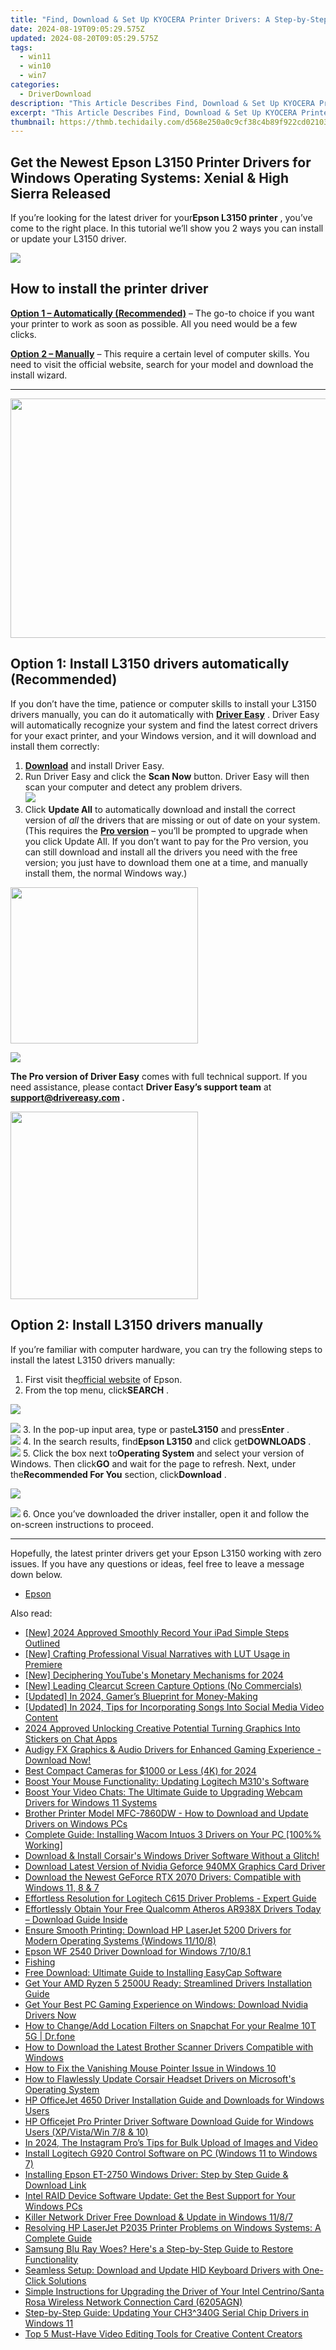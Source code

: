 ```yaml
---
title: "Find, Download & Set Up KYOCERA Printer Drivers: A Step-by-Step Tutorial for Windows Operating System"
date: 2024-08-19T09:05:29.575Z
updated: 2024-08-20T09:05:29.575Z
tags:
  - win11
  - win10
  - win7
categories:
  - DriverDownload
description: "This Article Describes Find, Download & Set Up KYOCERA Printer Drivers: A Step-by-Step Tutorial for Windows Operating System"
excerpt: "This Article Describes Find, Download & Set Up KYOCERA Printer Drivers: A Step-by-Step Tutorial for Windows Operating System"
thumbnail: https://thmb.techidaily.com/d568e250a0c9cf38c4b89f922cd02103ab4f1762aadda7b19c3a1266ed366a54.jpg
---
```


## Get the Newest Epson L3150 Printer Drivers for Windows Operating Systems: Xenial & High Sierra Released

If you’re looking for the latest driver for your**Epson L3150 printer** , you’ve come to the right place. In this tutorial we’ll show you 2 ways you can install or update your L3150 driver.

<!-- affiliate ads begin -->
<a href="https://shop.incomedia.eu/order/checkout.php?PRODS=12730965&QTY=1&AFFILIATE=108875&CART=1"><img src="https://incomedia.eu/files/images/affiliates/w5/03_WBSX5_728x90_red_CTA.jpg" border="0"></a>
<!-- affiliate ads end -->
## How to install the printer driver

**[Option 1 – Automatically (Recommended)](https://www.drivereasy.com/knowledge/epson-l3150-driver-download-update-windows-10-8-7/#option1)**  – The go-to choice if you want your printer to work as soon as possible. All you need would be a few clicks.

[**Option 2 – Manually**](https://tools.techidaily.com/drivereasy/download/) – This require a certain level of computer skills. You need to visit the official website, search for your model and download the install wizard.

---

<!-- affiliate ads begin -->
<a href="https://ship7com.pxf.io/c/5597632/1509856/17634" target="_top" id="1509856"><img src="//a.impactradius-go.com/display-ad/17634-1509856" border="0" alt="" width="730" height="383"/></a>
<!-- affiliate ads end -->
## Option 1: Install L3150 drivers automatically (Recommended)

 If you don’t have the time, patience or computer skills to install your L3150 drivers manually, you can do it automatically with **[Driver Easy](https://tools.techidaily.com/drivereasy/download/)**  . Driver Easy will automatically recognize your system and find the latest correct drivers for your exact printer, and your Windows version, and it will download and install them correctly:

1. **[Download](https://tools.techidaily.com/drivereasy/download/)**  and install Driver Easy.
2. Run Driver Easy and click the **Scan Now** button. Driver Easy will then scan your computer and detect any problem drivers.  
![](https://images.drivereasy.com/wp-content/uploads/2020/08/Scan-now.jpg)
3. Click **Update All** to automatically download and install the correct version of _all_ the drivers that are missing or out of date on your system.  
 (This requires the **[Pro version](https://tools.techidaily.com/drivereasy/download/)**  – you’ll be prompted to upgrade when you click Update All. If you don’t want to pay for the Pro version, you can still download and install all the drivers you need with the free version; you just have to download them one at a time, and manually install them, the normal Windows way.)  
<!-- affiliate ads begin -->
<a href="https://united.elfm.net/c/5597632/748964/4704" target="_top" id="748964"><img src="//a.impactradius-go.com/display-ad/4704-748964" border="0" alt="" width="300" height="250"/></a><img height="0" width="0" src="https://united.elfm.net/i/5597632/748964/4704" style="position:absolute;visibility:hidden;" border="0" />
<!-- affiliate ads end -->
![](https://images.drivereasy.com/wp-content/uploads/2020/12/de-update-l3150.jpg)

**The Pro version of Driver Easy** comes with full technical support. If you need assistance, please contact **Driver Easy’s support team** at **[support@drivereasy.com](https://tools.techidaily.com/drivereasy/download/) .**

<!-- affiliate ads begin -->
<a href="https://coinrule.sjv.io/c/5597632/1958374/18409" target="_top" id="1958374"><img src="//a.impactradius-go.com/display-ad/18409-1958374" border="0" alt="" width="300" height="300"/></a><img height="0" width="0" src="https://imp.pxf.io/i/5597632/1958374/18409" style="position:absolute;visibility:hidden;" border="0" />
<!-- affiliate ads end -->
## Option 2: Install L3150 drivers manually

 If you’re familiar with computer hardware, you can try the following steps to install the latest L3150 drivers manually:

1. First visit the[official website](https://epson.com.jm/) of Epson.
2. From the top menu, click**SEARCH** .  
<!-- affiliate ads begin -->
<a href="https://store.revouninstaller.com/order/checkout.php?PRODS=27889512&QTY=1&AFFILIATE=108875&CART=1"><img src="https://secure.avangate.com/images/merchant/4282ec8de8c9be897e7aff4aa231b1a4/728__90.jpg" border="0"></a>
<!-- affiliate ads end -->
![](https://images.drivereasy.com/wp-content/uploads/2020/12/epson-l3110-driver-manually-1.jpg)
3. In the pop-up input area, type or paste**L3150** and press**Enter** .  
![](https://images.drivereasy.com/wp-content/uploads/2020/12/epson-l3150-driver-manually-2.jpg)
4. In the search results, find**Epson L3150** and click get**DOWNLOADS** .  
![](https://images.drivereasy.com/wp-content/uploads/2020/12/epson-l3150-driver-manually-3.jpg)
5. Click the box next to**Operating System** and select your version of Windows. Then click**GO** and wait for the page to refresh. Next, under the**Recommended For You** section, click**Download** .  
<!-- affiliate ads begin -->
<a href="https://secure.2checkout.com/order/checkout.php?PRODS=4620778&QTY=1&AFFILIATE=108875&CART=1"><img src="https://secure.avangate.com/images/merchant/07dd4d5a72f5740ef0f035f201951476/300__250banner.jpg" border="0"></a>
<!-- affiliate ads end -->
![](https://images.drivereasy.com/wp-content/uploads/2020/12/epson-l3150-driver-manually-4.jpg)
6. Once you’ve downloaded the driver installer, open it and follow the on-screen instructions to proceed.

---

 Hopefully, the latest printer drivers get your Epson L3150 working with zero issues. If you have any questions or ideas, feel free to leave a message down below.

* [Epson](https://tools.techidaily.com/drivereasy/download/)

<ins class="adsbygoogle"
     style="display:block"
     data-ad-format="autorelaxed"
     data-ad-client="ca-pub-7571918770474297"
     data-ad-slot="1223367746"></ins>



<ins class="adsbygoogle"
     style="display:block"
     data-ad-client="ca-pub-7571918770474297"
     data-ad-slot="8358498916"
     data-ad-format="auto"
     data-full-width-responsive="true"></ins>

<span class="atpl-alsoreadstyle">Also read:</span>
<div><ul>
<li><a href="https://screen-sharing-recording.techidaily.com/new-2024-approved-smoothly-record-your-ipad-simple-steps-outlined/"><u>[New] 2024 Approved  Smoothly Record Your iPad  Simple Steps Outlined</u></a></li>
<li><a href="https://extra-resources.techidaily.com/new-crafting-professional-visual-narratives-with-lut-usage-in-premiere/"><u>[New] Crafting Professional Visual Narratives with LUT Usage in Premiere</u></a></li>
<li><a href="https://youtube-data.techidaily.com/eciphering-youtubes-monetary-mechanisms-for-2024/"><u>[New] Deciphering YouTube's Monetary Mechanisms for 2024</u></a></li>
<li><a href="https://desktop-recording.techidaily.com/new-leading-clearcut-screen-capture-options-no-commercials/"><u>[New] Leading Clearcut Screen Capture Options (No Commercials)</u></a></li>
<li><a href="https://eaxpv-info.techidaily.com/updated-in-2024-gamers-blueprint-for-money-making/"><u>[Updated] In 2024, Gamer’s Blueprint for Money-Making</u></a></li>
<li><a href="https://facebook-videos.techidaily.com/updated-in-2024-tips-for-incorporating-songs-into-social-media-video-content/"><u>[Updated] In 2024, Tips for Incorporating Songs Into Social Media Video Content</u></a></li>
<li><a href="https://fox-hovers.techidaily.com/2024-approved-unlocking-creative-potential-turning-graphics-into-stickers-on-chat-apps/"><u>2024 Approved  Unlocking Creative Potential  Turning Graphics Into Stickers on Chat Apps</u></a></li>
<li><a href="https://win-dash.techidaily.com/audigy-fx-graphics-and-audio-drivers-for-enhanced-gaming-experience-download-now/"><u>Audigy FX Graphics & Audio Drivers for Enhanced Gaming Experience - Download Now!</u></a></li>
<li><a href="https://extra-hints.techidaily.com/best-compact-cameras-for-1000-or-less-4k-for-2024/"><u>Best Compact Cameras for $1000 or Less (4K) for 2024</u></a></li>
<li><a href="https://win-dash.techidaily.com/boost-your-mouse-functionality-updating-logitech-m310s-software/"><u>Boost Your Mouse Functionality: Updating Logitech M310's Software</u></a></li>
<li><a href="https://win-dash.techidaily.com/boost-your-video-chats-the-ultimate-guide-to-upgrading-webcam-drivers-for-windows-11-systems/"><u>Boost Your Video Chats: The Ultimate Guide to Upgrading Webcam Drivers for Windows 11 Systems</u></a></li>
<li><a href="https://win-dash.techidaily.com/brother-printer-model-mfc-7860dw-how-to-download-and-update-drivers-on-windows-pcs/"><u>Brother Printer Model MFC-7860DW - How to Download and Update Drivers on Windows PCs</u></a></li>
<li><a href="https://win-dash.techidaily.com/complete-guide-installing-wacom-intuos-3-drivers-on-your-pc-100-working/"><u>Complete Guide: Installing Wacom Intuos 3 Drivers on Your PC [100%% Working]</u></a></li>
<li><a href="https://win-dash.techidaily.com/1722975183848-download-and-install-corsairs-windows-driver-software-without-a-glitch/"><u>Download & Install Corsair's Windows Driver Software Without a Glitch!</u></a></li>
<li><a href="https://win-dash.techidaily.com/download-latest-version-of-nvidia-geforce-940mx-graphics-card-driver/"><u>Download Latest Version of Nvidia Geforce 940MX Graphics Card Driver</u></a></li>
<li><a href="https://win-dash.techidaily.com/download-the-newest-geforce-rtx-2070-drivers-compatible-with-windows-11-8-and-7/"><u>Download the Newest GeForce RTX 2070 Drivers: Compatible with Windows 11, 8 & 7</u></a></li>
<li><a href="https://win-dash.techidaily.com/effortless-resolution-for-logitech-c615-driver-problems-expert-guide/"><u>Effortless Resolution for Logitech C615 Driver Problems - Expert Guide</u></a></li>
<li><a href="https://win-dash.techidaily.com/effortlessly-obtain-your-free-qualcomm-atheros-ar938x-drivers-today-download-guide-inside/"><u>Effortlessly Obtain Your Free Qualcomm Atheros AR938X Drivers Today – Download Guide Inside</u></a></li>
<li><a href="https://win-dash.techidaily.com/ensure-smooth-printing-download-hp-laserjet-5200-drivers-for-modern-operating-systems-windows-11108/"><u>Ensure Smooth Printing: Download HP LaserJet 5200 Drivers for Modern Operating Systems (Windows 11/10/8)</u></a></li>
<li><a href="https://win-dash.techidaily.com/epson-wf-2540-driver-download-for-windows-71081/"><u>Epson WF 2540 Driver Download for Windows 7/10/8.1</u></a></li>
<li><a href="https://win-dash.techidaily.com/fishing/"><u>Fishing</u></a></li>
<li><a href="https://win-dash.techidaily.com/free-download-ultimate-guide-to-installing-easycap-software/"><u>Free Download: Ultimate Guide to Installing EasyCap Software</u></a></li>
<li><a href="https://win-dash.techidaily.com/get-your-amd-ryzen-5-2500u-ready-streamlined-drivers-installation-guide/"><u>Get Your AMD Ryzen 5 2500U Ready: Streamlined Drivers Installation Guide</u></a></li>
<li><a href="https://win-dash.techidaily.com/1722974555704-get-your-best-pc-gaming-experience-on-windows-download-nvidia-drivers-now/"><u>Get Your Best PC Gaming Experience on Windows: Download Nvidia Drivers Now</u></a></li>
<li><a href="https://location-social.techidaily.com/how-to-changeadd-location-filters-on-snapchat-for-your-realme-10t-5g-drfone-by-drfone-virtual-android/"><u>How to Change/Add Location Filters on Snapchat For your Realme 10T 5G | Dr.fone</u></a></li>
<li><a href="https://win-dash.techidaily.com/how-to-download-the-latest-brother-scanner-drivers-compatible-with-windows/"><u>How to Download the Latest Brother Scanner Drivers Compatible with Windows</u></a></li>
<li><a href="https://win-howtos.techidaily.com/how-to-fix-the-vanishing-mouse-pointer-issue-in-windows-10/"><u>How to Fix the Vanishing Mouse Pointer Issue in Windows 10</u></a></li>
<li><a href="https://win-dash.techidaily.com/how-to-flawlessly-update-corsair-headset-drivers-on-microsofts-operating-system/"><u>How to Flawlessly Update Corsair Headset Drivers on Microsoft's Operating System</u></a></li>
<li><a href="https://win-dash.techidaily.com/hp-officejet-4650-driver-installation-guide-and-downloads-for-windows-users/"><u>HP OfficeJet 4650 Driver Installation Guide and Downloads for Windows Users</u></a></li>
<li><a href="https://win-dash.techidaily.com/hp-officejet-pro-printer-driver-software-download-guide-for-windows-users-xpvistawin-78-and-10/"><u>HP Officejet Pro Printer Driver Software Download Guide for Windows Users (XP/Vista/Win 7/8 & 10)</u></a></li>
<li><a href="https://instagram-videos.techidaily.com/in-2024-the-instagram-pros-tips-for-bulk-upload-of-images-and-video/"><u>In 2024, The Instagram Pro’s Tips for Bulk Upload of Images and Video</u></a></li>
<li><a href="https://win-dash.techidaily.com/install-logitech-g920-control-software-on-pc-windows-11-to-windows-7/"><u>Install Logitech G920 Control Software on PC (Windows 11 to Windows 7)</u></a></li>
<li><a href="https://win-dash.techidaily.com/installing-epson-et-2750-windows-driver-step-by-step-guide-and-download-link/"><u>Installing Epson ET-2750 Windows Driver: Step by Step Guide & Download Link</u></a></li>
<li><a href="https://win-dash.techidaily.com/intel-raid-device-software-update-get-the-best-support-for-your-windows-pcs/"><u>Intel RAID Device Software Update: Get the Best Support for Your Windows PCs</u></a></li>
<li><a href="https://win-dash.techidaily.com/killer-network-driver-free-download-and-update-in-windows-1187/"><u>Killer Network Driver Free Download & Update in Windows 11/8/7</u></a></li>
<li><a href="https://win-dash.techidaily.com/resolving-hp-laserjet-p2035-printer-problems-on-windows-systems-a-complete-guide/"><u>Resolving HP LaserJet P2035 Printer Problems on Windows Systems: A Complete Guide</u></a></li>
<li><a href="https://win-dash.techidaily.com/samsung-blu-ray-woes-heres-a-step-by-step-guide-to-restore-functionality/"><u>Samsung Blu Ray Woes? Here's a Step-by-Step Guide to Restore Functionality</u></a></li>
<li><a href="https://win-dash.techidaily.com/seamless-setup-download-and-update-hid-keyboard-drivers-with-one-click-solutions/"><u>Seamless Setup: Download and Update HID Keyboard Drivers with One-Click Solutions</u></a></li>
<li><a href="https://win-dash.techidaily.com/simple-instructions-for-upgrading-the-driver-of-your-intel-centrinosanta-rosa-wireless-network-connection-card-6205agn/"><u>Simple Instructions for Upgrading the Driver of Your Intel Centrino/Santa Rosa Wireless Network Connection Card (6205AGN)</u></a></li>
<li><a href="https://win-dash.techidaily.com/step-by-step-guide-updating-your-ch3340g-serial-chip-drivers-in-windows-11/"><u>Step-by-Step Guide: Updating Your CH3^340G Serial Chip Drivers in Windows 11</u></a></li>
<li><a href="https://tech-renaissance.techidaily.com/top-5-must-have-video-editing-tools-for-creative-content-creators/"><u>Top 5 Must-Have Video Editing Tools for Creative Content Creators</u></a></li>
</ul></div>
